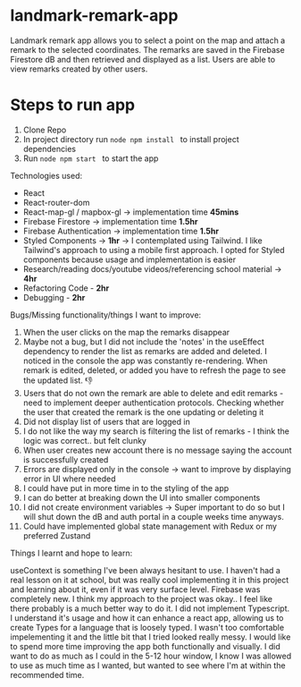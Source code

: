 # landmark-remark-app

 Landmark remark app allows you to select a point on the map and attach a remark to the selected coordinates. The remarks are saved in the Firebase Firestore dB and then retrieved and displayed as a list. Users are able to view remarks created by other users.
 
 # Steps to run app
 
 1. Clone Repo
 2. In project directory run ```node npm install ``` to install project dependencies 
 3. Run ```node npm start ``` to start the app

 Technologies used:

 - React
 - React-router-dom
 - React-map-gl / mapbox-gl -> implementation time **45mins**
 - Firebase Firestore -> implementation time **1.5hr**
 - Firebase Authentication -> implementation time **1.5hr** 
 - Styled Components -> **1hr** -> I contemplated using Tailwind. I like Tailwind's approach to using a mobile first approach. I opted for Styled components because usage and implementation is easier 
 - Research/reading docs/youtube videos/referencing school material -> **4hr** 
 - Refactoring Code - **2hr**
 - Debugging - **2hr**

 Bugs/Missing functionality/things I want to improve:

 1. When the user clicks on the map the remarks disappear
 2. Maybe not a bug, but I did not include the 'notes' in the useEffect dependency to render the list as remarks are added and deleted. I noticed in the console the app was constantly re-rendering. When remark is edited, deleted, or added you have to refresh the page to see the updated list. 👎
 3. Users that do not own the remark are able to delete and edit remarks - need to implement deeper authentication protocols. Checking whether the user that created the remark is the one updating or deleting it
 4. Did not display list of users that are logged in 
 5. I do not like the way my search is filtering the list of remarks - I think the logic was correct.. but felt clunky
 6. When user creates new account there is no message saying the account is successfully created
 7. Errors are displayed only in the console -> want to improve by displaying error in UI where needed
 8. I could have put in more time in to the styling of the app
 9. I can do better at breaking down the UI into smaller components 
 10. I did not create environment variables -> Super important to do so but I will shut down the dB and auth portal in a couple weeks time anyways.
 11. Could have implemented global state management with Redux or my preferred Zustand

 Things I learnt and hope to learn:

 useContext is something I've been always hesitant to use. I haven't had a real lesson on it at school, but was really cool implementing it in this project and learning about it, even if it was very surface level. Firebase was completely new. I think my approach to the project was okay.. I feel like there probably is a much better way to do it. I did not implement Typescript. I understand it's usage and how it can enhance a react app, allowing us to create Types for a language that is loosely typed. I wasn't too comfortable impelementing it and the little bit that I tried looked really messy. I would like to spend more time improving the app both functionally and visually. I did want to do as much as I could in the 5-12 hour window, I know I was allowed to use as much time as I wanted, but wanted to see where I'm at within the recommended time. 
